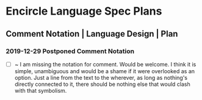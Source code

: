 Encircle Language Spec Plans
============================

Comment Notation | Language Design | Plan
-----------------------------------------

### 2019-12-29 Postponed Comment Notation

- [ ] ~ I am missing the notation for comment. Would be welcome. I think it is simple, unambiguous and would be a shame if it were overlooked as an option. Just a line from the text to the wherever, as long as nothing's directly connected to it, there should be nothing else that would clash with that symbolism.